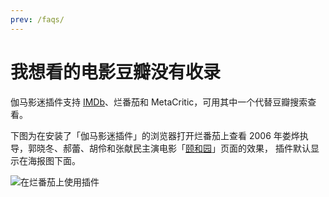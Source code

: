 ```yaml
---
prev: /faqs/
---
```


# 我想看的电影豆瓣没有收录

伽马影迷插件支持 [IMDb](/usage/usageIMDb/)、烂番茄和 MetaCritic，可用其中一个代替豆瓣搜索查看。

下图为在安装了「伽马影迷插件」的浏览器打开烂番茄上查看 2006 年娄烨执导，郭晓冬、郝蕾、胡伶和张献民主演电影「[颐和园](https://www.rottentomatoes.com/m/summer_palace_2006)」页面的效果，
插件默认显示在海报图下面。

![在烂番茄上使用插件](/assets/usage.rotten.1.jpg)

